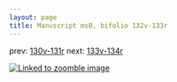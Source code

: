 ```yaml
---
layout: page
title: Manuscript msB, bifolio 132v-133r
---
```


prev: [130v-131r](../130v-131r/) next: [133v-134r](../133v-134r/)



[![Linked to zoomble image](http://www.homermultitext.org/iipsrv?IIIF=/project/homer/pyramidal/deepzoom/hmt/vbbifolio/v1/vb_132v_133r.tif/full/2000,/0/default.jpg)](http://www.homermultitext.org/ict2/?urn=urn:cite2:hmt:vbbifolio.v1:vb_132v_133r)

